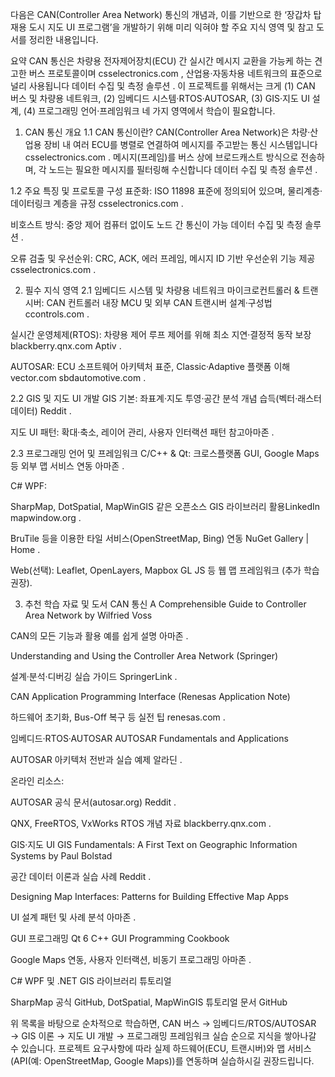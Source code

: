 다음은 CAN(Controller Area Network) 통신의 개념과, 이를 기반으로 한 ‘장갑차 탑재용 도시 지도 UI 프로그램’을 개발하기 위해 미리 익혀야 할 주요 지식 영역 및 참고 도서를 정리한 내용입니다.

요약
CAN 통신은 차량용 전자제어장치(ECU) 간 실시간 메시지 교환을 가능케 하는 견고한 버스 프로토콜이며​
csselectronics.com
, 산업용·자동차용 네트워크의 표준으로 널리 사용됩니다​
데이터 수집 및 측정 솔루션
.
이 프로젝트를 위해서는 크게 (1) CAN 버스 및 차량용 네트워크, (2) 임베디드 시스템·RTOS·AUTOSAR, (3) GIS·지도 UI 설계, (4) 프로그래밍 언어·프레임워크 네 가지 영역에서 학습이 필요합니다.

1. CAN 통신 개요
1.1 CAN 통신이란?
CAN(Controller Area Network)은 차량·산업용 장비 내 여러 ECU를 병렬로 연결하여 메시지를 주고받는 통신 시스템입니다​
csselectronics.com
.
메시지(프레임)를 버스 상에 브로드캐스트 방식으로 전송하며, 각 노드는 필요한 메시지를 필터링해 수신합니다​
데이터 수집 및 측정 솔루션
.

1.2 주요 특징 및 프로토콜 구성
표준화: ISO 11898 표준에 정의되어 있으며, 물리계층·데이터링크 계층을 규정​
csselectronics.com
.

비호스트 방식: 중앙 제어 컴퓨터 없이도 노드 간 통신이 가능​
데이터 수집 및 측정 솔루션
.

오류 검출 및 우선순위: CRC, ACK, 에러 프레임, 메시지 ID 기반 우선순위 기능 제공​
csselectronics.com
.

2. 필수 지식 영역
2.1 임베디드 시스템 및 차량용 네트워크
마이크로컨트롤러 & 트랜시버: CAN 컨트롤러 내장 MCU 및 외부 CAN 트랜시버 설계·구성법​
ccontrols.com
.

실시간 운영체제(RTOS): 차량용 제어 루프 제어를 위해 최소 지연·결정적 동작 보장​
blackberry.qnx.com
Aptiv
.

AUTOSAR: ECU 소프트웨어 아키텍처 표준, Classic·Adaptive 플랫폼 이해​
vector.com
sbdautomotive.com
.

2.2 GIS 및 지도 UI 개발
GIS 기본: 좌표계·지도 투영·공간 분석 개념 습득(벡터·래스터 데이터)​
Reddit
.

지도 UI 패턴: 확대·축소, 레이어 관리, 사용자 인터랙션 패턴 참고​
아마존
.

2.3 프로그래밍 언어 및 프레임워크
C/C++ & Qt: 크로스플랫폼 GUI, Google Maps 등 외부 맵 서비스 연동​
아마존
.

C# WPF:

SharpMap, DotSpatial, MapWinGIS 같은 오픈소스 GIS 라이브러리 활용​
LinkedIn
mapwindow.org
.

BruTile 등을 이용한 타일 서비스(OpenStreetMap, Bing) 연동​
NuGet Gallery | Home
.

Web(선택): Leaflet, OpenLayers, Mapbox GL JS 등 웹 맵 프레임워크 (추가 학습 권장).

3. 추천 학습 자료 및 도서
CAN 통신
A Comprehensible Guide to Controller Area Network by Wilfried Voss

CAN의 모든 기능과 활용 예를 쉽게 설명​
아마존
.

Understanding and Using the Controller Area Network (Springer)

설계·분석·디버깅 실습 가이드​
SpringerLink
.

CAN Application Programming Interface (Renesas Application Note)

하드웨어 초기화, Bus-Off 복구 등 실전 팁​
renesas.com
.

임베디드·RTOS·AUTOSAR
AUTOSAR Fundamentals and Applications

AUTOSAR 아키텍처 전반과 실습 예제​
알라딘
.

온라인 리소스:

AUTOSAR 공식 문서(autosar.org)​
Reddit
.

QNX, FreeRTOS, VxWorks RTOS 개념 자료​
blackberry.qnx.com
.

GIS·지도 UI
GIS Fundamentals: A First Text on Geographic Information Systems by Paul Bolstad

공간 데이터 이론과 실습 사례​
Reddit
.

Designing Map Interfaces: Patterns for Building Effective Map Apps

UI 설계 패턴 및 사례 분석​
아마존
.

GUI 프로그래밍
Qt 6 C++ GUI Programming Cookbook

Google Maps 연동, 사용자 인터랙션, 비동기 프로그래밍​
아마존
.

C# WPF 및 .NET GIS 라이브러리 튜토리얼

SharpMap 공식 GitHub, DotSpatial, MapWinGIS 튜토리얼 문서​
GitHub


위 목록을 바탕으로 순차적으로 학습하면, CAN 버스 → 임베디드/RTOS/AUTOSAR → GIS 이론 → 지도 UI 개발 → 프로그래밍 프레임워크 실습 순으로 지식을 쌓아나갈 수 있습니다. 프로젝트 요구사항에 따라 실제 하드웨어(ECU, 트랜시버)와 맵 서비스(API(예: OpenStreetMap, Google Maps))를 연동하며 실습하시길 권장드립니다.
